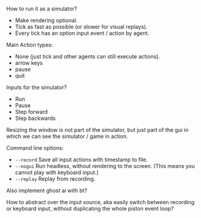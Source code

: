 

How to run it as a simulator?

- Make rendering optional.
- Tick as fast as possible (or slower for visual replays).
- Every tick has an option input event / action by agent.


Main Action types:
- None (just tick and other agents can still execute actions).
- arrow keys
- pause
- quit

Inputs for the simulator?
- Run
- Pause
- Step forward
- Step backwards

Resizing the window is not part of the simulator, but just part of the gui in which we can see the simulator / game in action.

Command line options:
- `--record` Save all input actions with timestamp to file.
- `--nogui` Run headless, without rendering to the screen. (This means you cannot play with keyboard input.)
- `--replay` Replay from recording.


Also implement ghost ai with bt?

How to abstract over the input source, aka easily switch between recording or keyboard input,
without duplicating the whole piston event loop?
